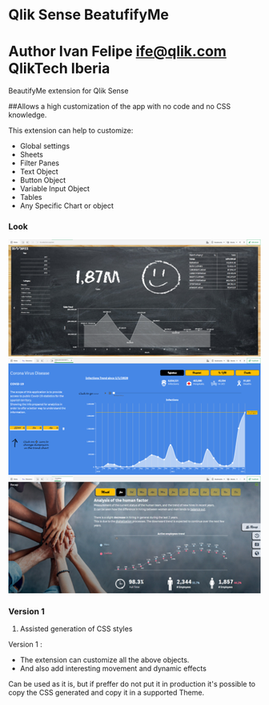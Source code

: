 # Qlik Sense BeatufifyMe
# Author Ivan Felipe ife@qlik.com QlikTech Iberia
BeautifyMe extension for Qlik Sense

##Allows a high customization of the app with no code and no CSS knowledge.

This extension can help to customize:
- Global settings
- Sheets
- Filter Panes
- Text Object
- Button Object
- Variable Input Object
- Tables
- Any Specific Chart or object


### Look
![alt tag](https://github.com/iviasensio/Guides/blob/master/BeautifyMe/BeautifyMe1.png)
![alt tag](https://github.com/iviasensio/Guides/blob/master/BeautifyMe/BeautifyMe2.png)
![alt tag](https://github.com/iviasensio/Guides/blob/master/BeautifyMe/BeautifyMe3.png)

### Version 1

1. Assisted generation of CSS styles

Version 1 :
- The extension can customize all the above objects.
- And also add interesting movement and dynamic effects

Can be used as it is, but if preffer do not put it in production it's possible to copy the CSS generated and copy it in a supported Theme.

